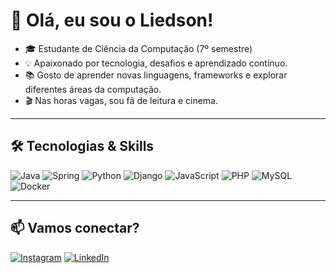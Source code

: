 # 👋 Olá, eu sou o Liedson! 

- 🎓 Estudante de Ciência da Computação (7º semestre)  
- 💡 Apaixonado por tecnologia, desafios e aprendizado contínuo.
- 📚 Gosto de aprender novas linguagens, frameworks e explorar diferentes áreas da computação.
- 🎬 Nas horas vagas, sou fã de leitura e cinema.

---

## 🛠️ Tecnologias & Skills

![Java](https://img.shields.io/badge/java-%23ED8B00.svg?style=for-the-badge&logo=openjdk&logoColor=white)
![Spring](https://img.shields.io/badge/spring-%236DB33F.svg?style=for-the-badge&logo=spring&logoColor=white)
![Python](https://img.shields.io/badge/python-3670A0?style=for-the-badge&logo=python&logoColor=ffdd54)
![Django](https://img.shields.io/badge/django-%23092E20.svg?style=for-the-badge&logo=django&logoColor=white)
![JavaScript](https://img.shields.io/badge/javascript-%23323330.svg?style=for-the-badge&logo=javascript&logoColor=%23F7DF1E)
![PHP](https://img.shields.io/badge/php-%23777BB4.svg?style=for-the-badge&logo=php&logoColor=white)
![MySQL](https://img.shields.io/badge/mysql-4479A1.svg?style=for-the-badge&logo=mysql&logoColor=white)
![Docker](https://img.shields.io/badge/docker-%230db7ed.svg?style=for-the-badge&logo=docker&logoColor=white)

---

## 📫 Vamos conectar?

[![Instagram](https://img.shields.io/badge/@liedsoon-E4405F?style=flat-square&logo=instagram&logoColor=white)](https://www.instagram.com/liedsoon/)
[![LinkedIn](https://img.shields.io/badge/in%2Fliedson-0A66C2?style=flat-square&logo=linkedin&logoColor=white)](https://www.linkedin.com/in/liedson/)

